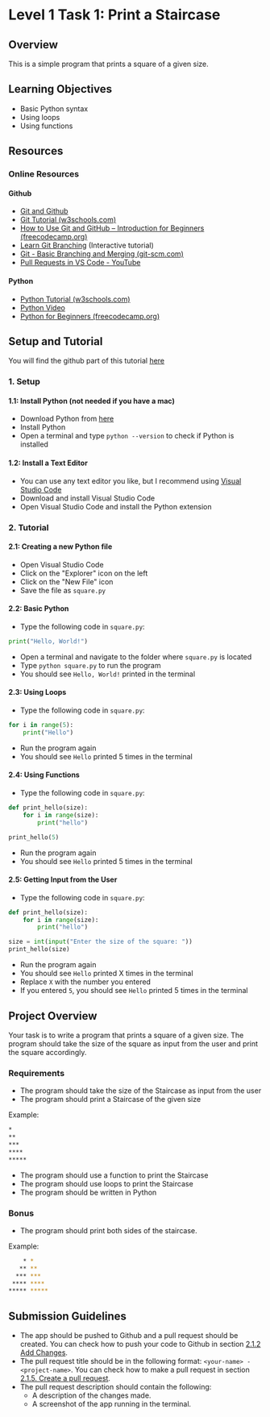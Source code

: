 # Level 1 Task 1: Print a Staircase

## Overview

This is a simple program that prints a square of a given size.

## Learning Objectives

- Basic Python syntax
- Using loops
- Using functions

## Resources

### Online Resources

#### Github

- [Git and Github](https://www.youtube.com/watch?v=tRZGeaHPoaw)
- [Git Tutorial (w3schools.com)](https://www.w3schools.com/git/default.asp)
- [How to Use Git and GitHub – Introduction for Beginners (freecodecamp.org)](https://www.freecodecamp.org/news/introduction-to-git-and-github/)
- [Learn Git Branching](https://learngitbranching.js.org/) (Interactive tutorial)
- [Git - Basic Branching and Merging (git-scm.com)](https://git-scm.com/book/en/v2/Git-Branching-Basic-Branching-and-Merging)
- [Pull Requests in VS Code - YouTube](https://www.youtube.com/watch?v=LdSwWxVzUpo)

#### Python

- [Python Tutorial (w3schools.com)](https://www.w3schools.com/python/default.asp)
- [Python Video](https://www.youtube.com/watch?v=lk2rWa4iM68)
- [Python for Beginners (freecodecamp.org)](https://www.freecodecamp.org/news/ultimate-beginners-python-course/)

## Setup and Tutorial

You will find the github part of this tutorial [here](https://github.com/Programming-Club-IAU/git-and-github)

### 1. Setup

#### 1.1: Install Python (not needed if you have a mac)

- Download Python from [here](https://www.python.org/downloads/)
- Install Python
- Open a terminal and type `python --version` to check if Python is installed

#### 1.2: Install a Text Editor

- You can use any text editor you like, but I recommend using [Visual Studio Code](https://code.visualstudio.com/)
- Download and install Visual Studio Code
- Open Visual Studio Code and install the Python extension

### 2. Tutorial

#### 2.1: Creating a new Python file

- Open Visual Studio Code
- Click on the "Explorer" icon on the left
- Click on the "New File" icon
- Save the file as `square.py`

#### 2.2: Basic Python

- Type the following code in `square.py`:

```python
print("Hello, World!")
```

- Open a terminal and navigate to the folder where `square.py` is located
- Type `python square.py` to run the program
- You should see `Hello, World!` printed in the terminal

#### 2.3: Using Loops

- Type the following code in `square.py`:

```python
for i in range(5):
    print("Hello")
```

- Run the program again
- You should see `Hello` printed 5 times in the terminal

#### 2.4: Using Functions

- Type the following code in `square.py`:

```python
def print_hello(size):
    for i in range(size):
        print("hello")

print_hello(5)
```

- Run the program again
- You should see `Hello` printed 5 times in the terminal

#### 2.5: Getting Input from the User

- Type the following code in `square.py`:

```python
def print_hello(size):
    for i in range(size):
        print("hello")

size = int(input("Enter the size of the square: "))
print_hello(size)
```

- Run the program again
- You should see `Hello` printed X times in the terminal
- Replace `X` with the number you entered
- If you entered `5`, you should see `Hello` printed 5 times in the terminal

## Project Overview

Your task is to write a program that prints a square of a given size. The program should take the size of the square as input from the user and print the square accordingly.

### Requirements

- The program should take the size of the Staircase as input from the user
- The program should print a Staircase of the given size

Example:
```bash
*
**
***
****
*****
```

- The program should use a function to print the Staircase
- The program should use loops to print the Staircase
- The program should be written in Python

### Bonus

- The program should print both sides of the staircase.

Example:
```bash
    * *
   ** **
  *** ***
 **** ****
***** *****
```

## Submission Guidelines

- The app should be pushed to Github and a pull request should be created. You can check how to push your code to Github in section [2.1.2 Add Changes](https://github.com/Programming-Club-IAU/git-and-github#212-add-changes).
- The pull request title should be in the following format: `<your-name> - <project-name>`. You can check how to make a pull request in section [2.1.5. Create a pull request](ttps://github.com/Programming-Club-IAU/git-and-github#215-create-a-pull-request).
- The pull request description should contain the following:
  - A description of the changes made.
  - A screenshot of the app running in the terminal.
